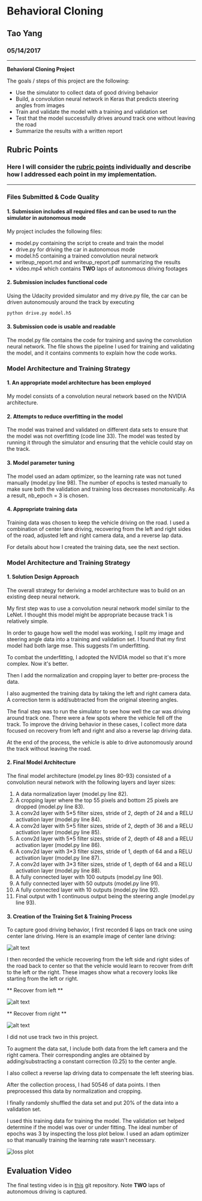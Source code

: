 
# **Behavioral Cloning** 

## Tao Yang

### 05/14/2017

---

**Behavioral Cloning Project**

The goals / steps of this project are the following:
* Use the simulator to collect data of good driving behavior
* Build, a convolution neural network in Keras that predicts steering angles from images
* Train and validate the model with a training and validation set
* Test that the model successfully drives around track one without leaving the road
* Summarize the results with a written report


[//]: # (Image References)

[image1]: ./examples/placeholder.png "Model Visualization"
[image2]: ./examples/center_lane_driving.jpg "center lane driving"
[image3]: ./examples/recover_from_left.jpg "Recovery from left"
[image4]: ./examples/recover_from_right.jpg "Recovery from right"
[image5]: ./examples/loss_plot.png "loss plot as a function of epochs"
[image6]: ./examples/placeholder_small.png "Normal Image"
[image7]: ./examples/placeholder_small.png "Flipped Image"

## Rubric Points
### Here I will consider the [rubric points](https://review.udacity.com/#!/rubrics/432/view) individually and describe how I addressed each point in my implementation.  

---
### Files Submitted & Code Quality

#### 1. Submission includes all required files and can be used to run the simulator in autonomous mode

My project includes the following files:
* model.py containing the script to create and train the model
* drive.py for driving the car in autonomous mode
* model.h5 containing a trained convolution neural network 
* writeup_report.md and writeup_report.pdf summarizing the results
* video.mp4 which contains **TWO** laps of autonomous driving footages

#### 2. Submission includes functional code
Using the Udacity provided simulator and my drive.py file, the car can be driven autonomously around the track by executing 
```sh
python drive.py model.h5
```

#### 3. Submission code is usable and readable

The model.py file contains the code for training and saving the convolution neural network. The file shows the pipeline I used for training and validating the model, and it contains comments to explain how the code works.

### Model Architecture and Training Strategy

#### 1. An appropriate model architecture has been employed

My model consists of a convolution neural network based on the NVIDIA architecture. 

#### 2. Attempts to reduce overfitting in the model

The model was trained and validated on different data sets to ensure that the model was not overfitting (code line 33). The model was tested by running it through the simulator and ensuring that the vehicle could stay on the track.

#### 3. Model parameter tuning

The model used an adam optimizer, so the learning rate was not tuned manually (model.py line 98).
The number of epochs is tested manually to make sure both the validation and training loss decreases monotonically. As a result, nb_epoch = 3 is chosen. 

#### 4. Appropriate training data

Training data was chosen to keep the vehicle driving on the road. I used a combination of center lane driving, recovering from the left and right sides of the road, adjusted left and right camera data, and a reverse lap data.

For details about how I created the training data, see the next section. 

### Model Architecture and Training Strategy

#### 1. Solution Design Approach

The overall strategy for deriving a model architecture was to build on an existing deep neural network.

My first step was to use a convolution neural network model similar to the LeNet. I thought this model might be appropriate because track 1 is relatively simple.

In order to gauge how well the model was working, I split my image and steering angle data into a training and validation set. I found that my first model had both large mse. This suggests I'm underfitting.

To combat the underfitting, I adopted the NVIDIA model so that it's more complex. Now it's better.

Then I add the normalization and cropping layer to better pre-process the data.

I also augmented the training data by taking the left and right camera data. A correction term is add/subtracted from the original steering angles. 

The final step was to run the simulator to see how well the car was driving around track one. There were a few spots where the vehicle fell off the track. To improve the driving behavior in these cases, I collect more data focused on recovery from left and right and also a reverse lap driving data.

At the end of the process, the vehicle is able to drive autonomously around the track without leaving the road.

#### 2. Final Model Architecture

The final model architecture (model.py lines 80-93) consisted of a convolution neural network with the following layers and layer sizes:

1. A data normalization layer (model.py line 82).
2. A cropping layer where the top 55 pixels and bottom 25 pixels are dropped (model.py line 83).
3. A conv2d layer with 5*5 filter sizes, stride of 2, depth of 24 and a RELU activation layer (model.py line 84).
4. A conv2d layer with 5*5 filter sizes, stride of 2, depth of 36 and a RELU activation layer (model.py line 85).
5. A conv2d layer with 5*5 filter sizes, stride of 2, depth of 48 and a RELU activation layer (model.py line 86).
6. A conv2d layer with 3*3 filter sizes, stride of 1, depth of 64 and a RELU activation layer (model.py line 87).
7. A conv2d layer with 3*3 filter sizes, stride of 1, depth of 64 and a RELU activation layer (model.py line 88).
8. A fully connected layer with 100 outputs (model.py line 90).
9. A fully connected layer with 50 outputs (model.py line 91).
10. A fully connected layer with 10 outputs (model.py line 92).
11. Final output with 1 continuous output being the steering angle (model.py line 93).


#### 3. Creation of the Training Set & Training Process

To capture good driving behavior, I first recorded 6 laps on track one using center lane driving. Here is an example image of center lane driving:

![alt text][image2]

I then recorded the vehicle recovering from the left side and right sides of the road back to center so that the vehicle would learn to recover from drift to the left or the right. These images show what a recovery looks like starting from the left or right.

** Recover from left **

![alt text][image3]

** Recover from right **

![alt text][image4]


I did not use track two in this project.

To augment the data sat, I include both data from the left camera and the right camera. Their corresponding angles are obtained by adding/substracting a constant correction (0.25) to the center angle.

I also collect a reverse lap driving data to compensate the left steering bias.

After the collection process, I had 50546 of data points. I then preprocessed this data by normalization and cropping.


I finally randomly shuffled the data set and put 20% of the data into a validation set. 

I used this training data for training the model. The validation set helped determine if the model was over or under fitting. The ideal number of epochs was 3 by inspecting the loss plot below. I used an adam optimizer so that manually training the learning rate wasn't necessary.

![loss plot][image5]

## Evaluation Video

The final testing video is in [this](https://github.com/taoyang1/CarND-Behavioral-Cloning-P3) git repository. Note **TWO** laps of autonomous driving is captured.


```python

```
